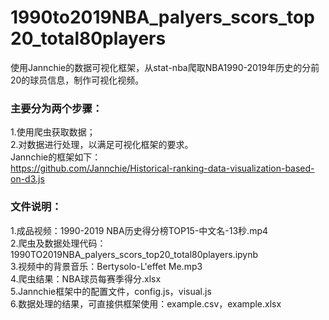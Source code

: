 # 1990to2019NBA_palyers_scors_top20_total80players
使用Jannchie的数据可视化框架，从stat-nba爬取NBA1990-2019年历史的分前20的球员信息，制作可视化视频。

### 主要分为两个步骤：<br>
1.使用爬虫获取数据；<br>
2.对数据进行处理，以满足可视化框架的要求。<br>
Jannchie的框架如下：<br>
https://github.com/Jannchie/Historical-ranking-data-visualization-based-on-d3.js


### 文件说明：<br>
1.成品视频：1990-2019 NBA历史得分榜TOP15-中文名-13秒.mp4<br>
2.爬虫及数据处理代码：1990TO2019NBA_palyers_scors_top20_total80players.ipynb<br>
3.视频中的背景音乐：Bertysolo-L'effet Me.mp3<br>
4.爬虫结果：NBA球员每赛季得分.xlsx<br>
5.Jannchie框架中的配置文件，config.js，visual.js<br>
6.数据处理的结果，可直接供框架使用：example.csv，example.xlsx<br>
